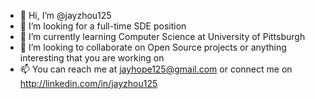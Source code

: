 - 👋 Hi, I’m @jayzhou125
- 👀 I’m looking for a full-time SDE position 
- 🌱 I’m currently learning Computer Science at University of Pittsburgh
- 💞️ I’m looking to collaborate on Open Source projects or anything interesting that you are working on
- 📫 You can reach me at jayhope125@gmail.com or connect me on http://linkedin.com/in/jayzhou125

<!---
jayzhou125/jayzhou125 is a ✨ special ✨ repository because its `README.md` (this file) appears on your GitHub profile.
You can click the Preview link to take a look at your changes.
--->
